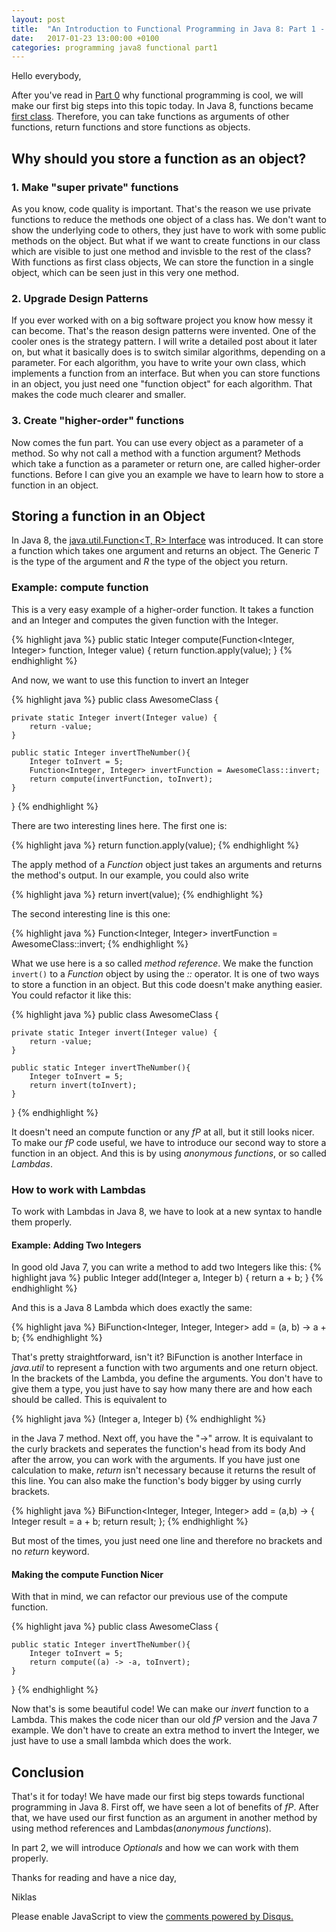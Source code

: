 ```yaml
---
layout: post
title:  "An Introduction to Functional Programming in Java 8: Part 1 - Functions as Objects"
date:   2017-01-23 13:00:00 +0100
categories: programming java8 functional part1
---
```


Hello everybody,

After you've read in [Part 0][part0] why functional programming is cool, we will make our first big steps into this topic today.
In Java 8, functions became [first class][firstClassFunctions]. Therefore, you can take functions as arguments of other functions, return functions and store functions as objects.

## Why should you store a function as an object?

### 1. Make "super private" functions
As you know, code quality is important. That's the reason we use private functions to reduce the methods one object of a class has. We don't want to show the underlying code to others, they just have to work with some public methods on the object. But what if we want to create functions in our class which are visible to just one method and invisble to the rest of the class? With functions as first class objects, We can store the function in a single object, which can be seen just in this very one method.

### 2. Upgrade Design Patterns
If you ever worked with on a big software project you know how messy it can become. That's the reason design patterns were invented.
One of the cooler ones is the strategy pattern. I will write a detailed post about it later on, but what it basically does is to switch similar algorithms, depending on a parameter.
For each algorithm, you have to write your own class, which implements a function from an interface.
But when you can store functions in an object, you just need one "function object" for each algorithm. That makes the code much clearer and smaller.

### 3. Create "higher-order" functions
Now comes the fun part. You can use every object as a parameter of a method. So why not call a method with a function argument? Methods which take a function as a parameter or return one, are called higher-order functions. Before I can give you an example we have to learn how to store a function in an object.

## Storing a function in an Object
In Java 8, the [java.util.Function<T, R> Interface][java8FunctionInterface] was introduced. It can store a function which takes one argument and returns an object. The Generic *T* is the type of the argument and *R* the type of the object you return.

### Example: compute function
This is a very easy example of a higher-order function. It takes a function and an Integer and computes the given function with the Integer.

{% highlight java %}
public static Integer compute(Function<Integer, Integer> function, Integer value) {
    return function.apply(value);
}
{% endhighlight %}

And now, we want to use this function to invert an Integer

{% highlight java %}
public class AwesomeClass {

    private static Integer invert(Integer value) {
        return -value;
    }

    public static Integer invertTheNumber(){
        Integer toInvert = 5;
        Function<Integer, Integer> invertFunction = AwesomeClass::invert;
        return compute(invertFunction, toInvert);
    }
    
}
{% endhighlight %}

There are two interesting lines here. The first one is:

{% highlight java %}
return function.apply(value);
{% endhighlight %}

The apply method of a *Function* object just takes an arguments and returns the method's output. In our example, you could also write

{% highlight java %}
return invert(value);
{% endhighlight %}

The second interesting line is this one:

{% highlight java %}
Function<Integer, Integer> invertFunction = AwesomeClass::invert;
{% endhighlight %}

What we use here is a so called *method reference*. We make the function `invert()` to a *Function* object by using the *::* operator. It is one of two ways to store a function in an object.
But this code doesn't make anything easier. You could refactor it like this:

{% highlight java %}
public class AwesomeClass {

    private static Integer invert(Integer value) {
        return -value;
    }

    public static Integer invertTheNumber(){
        Integer toInvert = 5;
        return invert(toInvert);
    }
    
}
{% endhighlight %}

It doesn't need an compute function or any *fP* at all, but it still looks nicer. To make our *fP* code useful, we have to introduce our second way to store a function in an object. And this is by using *anonymous functions*, or so called *Lambdas*.

### How to work with Lambdas
To work with Lambdas in Java 8, we have to look at a new syntax to handle them properly.

#### Example: Adding Two Integers
In good old Java 7, you can write a method to add two Integers like this:
{% highlight java %}
public Integer add(Integer a, Integer b) {
    return a + b;
}
{% endhighlight %}

And this is a Java 8 Lambda which does exactly the same:

{% highlight java %}
BiFunction<Integer, Integer, Integer> add = (a, b) -> a + b;
{% endhighlight %}

That's pretty straightforward, isn't it?
BiFunction is another Interface in *java.util* to represent a function with two arguments and one return object.
In the brackets of the Lambda, you define the arguments. You don't have to give them a type, you just have to say how many there are and how each should be called. This is equivalent to

{% highlight java %}
(Integer a, Integer b)
{% endhighlight %}

in the Java 7 method.
Next off, you have the "->" arrow. It is equivalant to the curly brackets and seperates the function's head from its body
And after the arrow, you can work with the arguments. If you have just one calculation to make, *return* isn't necessary because it returns the result of this line. You can also make the function's body bigger by using currly brackets.

{% highlight java %}
BiFunction<Integer, Integer, Integer> add = (a,b) -> {
    Integer result = a + b;
    return result;
};
{% endhighlight %}

But most of the times, you just need one line and therefore no brackets and no *return* keyword.

#### Making the compute Function Nicer
With that in mind, we can refactor our previous use of the compute function.

{% highlight java %}
public class AwesomeClass {

    public static Integer invertTheNumber(){
        Integer toInvert = 5;
        return compute((a) -> -a, toInvert);
    }

}
{% endhighlight %}

Now that's is some beautiful code! We can make our *invert* function to a Lambda. This makes the code nicer than our old *fP* version and the Java 7 example. We don't have to create an extra method to invert the Integer, we just have to use a small lambda which does the work.

## Conclusion
That's it for today!
We have made our first big steps towards functional programming in Java 8. First off, we have seen a lot of benefits of *fP*. After that, we have used our first function as an argument in another method by using method references and Lambdas(*anonymous functions*).

In part 2, we will introduce *Optionals* and how we can work with them properly.

Thanks for reading and have a nice day,

Niklas

<div id="disqus_thread"></div>
<script>

/**
*  RECOMMENDED CONFIGURATION VARIABLES: EDIT AND UNCOMMENT THE SECTION BELOW TO INSERT DYNAMIC VALUES FROM YOUR PLATFORM OR CMS.
*  LEARN WHY DEFINING THESE VARIABLES IS IMPORTANT: https://disqus.com/admin/universalcode/#configuration-variables*/
/*
var disqus_config = function () {
this.page.url = PAGE_URL;  // Replace PAGE_URL with your page's canonical URL variable
this.page.identifier = PAGE_IDENTIFIER; // Replace PAGE_IDENTIFIER with your page's unique identifier variable
};
*/
(function() { // DON'T EDIT BELOW THIS LINE
var d = document, s = d.createElement('script');
s.src = '//flyingbytes.disqus.com/embed.js';
s.setAttribute('data-timestamp', +new Date());
(d.head || d.body).appendChild(s);
})();
</script>

<noscript>Please enable JavaScript to view the <a href="https://disqus.com/?ref_noscript">comments powered by Disqus.</a></noscript>

[part0]: https://flyingbytes.github.io/programming/java8/functional/part0/2017/01/16/Java8-Part0.html
[firstClassFunctions]: https://en.wikipedia.org/wiki/First-class_function
[java8FunctionInterface]: https://docs.oracle.com/javase/8/docs/api/java/util/function/Function.html
